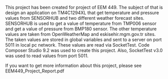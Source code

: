 This project has been created for project of EEM 449. The subject of that is design an application on TM4C1294XL that get temperature and pressure values from SENSORHUB and two different weather forecast sites. SENSORHUB is used to get a value of temperature from TMP006 sensor and get a value of pressure from BMP180 sensor. The other temperature values are taken from OpenWeatherMap and eskisehir.mgm.gov.tr sites. The taken values are stored in global variables and sent to a server on port 5011 in local pc network. These values are read via SocketTest.
Code Composer Studio 9.2 was used to create this project. Also, SocketTest v3.0 was used to read values from port 5011.

If you want to get more information about this project, please see EEM449_Project_Report.pdf
